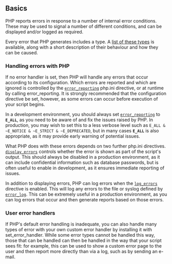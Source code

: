 Basics
------

PHP reports errors in response to a number of internal error conditions.
These may be used to signal a number of different conditions, and can be
displayed and/or logged as required.

Every error that PHP generates includes a type. A
<a href="/errorfunc/constants.html" class="link">list of these types</a>
is available, along with a short description of their behaviour and how
they can be caused.

### Handling errors with PHP

If no error handler is set, then PHP will handle any errors that occur
according to its configuration. Which errors are reported and which are
ignored is controlled by the
<a href="/errorfunc/setup.html#PHP外的PHP常量" class="link"><code class="parameter">error_reporting</code></a>
php.ini directive, or at runtime by calling <span
class="function">error\_reporting</span>. It is strongly recommended
that the configuration directive be set, however, as some errors can
occur before execution of your script begins.

In a development environment, you should always set
<a href="/errorfunc/setup.html#PHP外的PHP常量" class="link"><code class="parameter">error_reporting</code></a>
to **`E_ALL`**, as you need to be aware of and fix the issues raised by
PHP. In production, you may wish to set this to a less verbose level
such as `E_ALL & ~E_NOTICE & ~E_STRICT & ~E_DEPRECATED`, but in many
cases **`E_ALL`** is also appropriate, as it may provide early warning
of potential issues.

What PHP does with these errors depends on two further php.ini
directives.
<a href="/errorfunc/setup.html#" class="link"><code class="parameter">display_errors</code></a>
controls whether the error is shown as part of the script's output. This
should always be disabled in a production environment, as it can include
confidential information such as database passwords, but is often useful
to enable in development, as it ensures immediate reporting of issues.

In addition to displaying errors, PHP can log errors when the
<a href="/errorfunc/setup.html#" class="link"><code class="parameter">log_errors</code></a>
directive is enabled. This will log any errors to the file or syslog
defined by
<a href="/errorfunc/setup.html#" class="link"><code class="parameter">error_log</code></a>.
This can be extremely useful in a production environment, as you can log
errors that occur and then generate reports based on those errors.

### User error handlers

If PHP's default error handling is inadequate, you can also handle many
types of error with your own custom error handler by installing it with
<span class="function">set\_error\_handler</span>. While some error
types cannot be handled this way, those that can be handled can then be
handled in the way that your script sees fit: for example, this can be
used to show a custom error page to the user and then report more
directly than via a log, such as by sending an e-mail.
